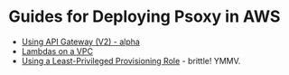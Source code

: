 # Guides for Deploying Psoxy in AWS

- [Using API Gateway (V2) - alpha](aws/guides/api-gateway.md)
- [Lambdas on a VPC](aws/guides/lambdas-on-vpc.md)
- [Using a Least-Privileged Provisioning Role](aws/guides/least-privileged-provisioning-role.md) - brittle! YMMV.
